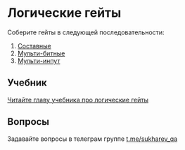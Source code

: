 # Логические гейты

Соберите гейты в следующей последовательности:

1. [Составные](/projects/01-gates/compound/README.md)
2. [Мульти-битные](/projects/01-gates/multi-bit/README.md)
3. [Мульти-инпут](/projects/01-gates/multi-input/README.md)

## Учебник

[Читайте главу учебника про логические гейты](https://www.notion.so/sukharev/I-combinational-logic-66d968f298d84bde97604bd41ea7d1a2)

## Вопросы

Задавайте вопросы в телеграм группе [t.me/sukharev_qa](https://www.t.me/sukharev_qa)
